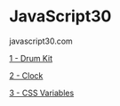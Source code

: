 # JavaScript30
javascript30.com

[1 - Drum Kit](https://vlastapolach.github.io/JavaScript30/1-DrumKit)

[2 - Clock](https://vlastapolach.github.io/JavaScript30/2-Clock)

[3 - CSS Variables](https://vlastapolach.github.io/JavaScript30/3-CSS-Variables)
